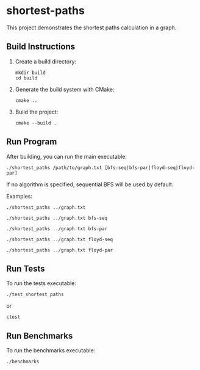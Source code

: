 # shortest-paths

This project demonstrates the shortest paths calculation in a graph.

## Build Instructions

1. Create a build directory:
   ```
   mkdir build
   cd build
   ```

2. Generate the build system with CMake:
   ```
   cmake ..
   ```

3. Build the project:
   ```
   cmake --build .
   ```

## Run Program

After building, you can run the main executable:
```
./shortest_paths /path/to/graph.txt [bfs-seq|bfs-par|floyd-seq|floyd-par]
```
If no algorithm is specified, sequential BFS will be used by default.

Examples:
```
./shortest_paths ../graph.txt
```
```
./shortest_paths ../graph.txt bfs-seq
```
```
./shortest_paths ../graph.txt bfs-par
```
```
./shortest_paths ../graph.txt floyd-seq
```
```
./shortest_paths ../graph.txt floyd-par
```

## Run Tests

To run the tests executable:
```
./test_shortest_paths
```
or
```
ctest
```

## Run Benchmarks

To run the benchmarks executable:
```
./benchmarks
```
